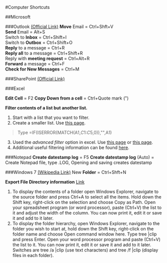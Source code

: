 #Computer Shortcuts

##Microsoft

###Outlook [(Official Link)](https://support.office.com/en-us/article/Keyboard-shortcuts-for-Microsoft-Outlook-2013-and-2016-3E1090F6-A616-42DB-ABF5-269CA3D553EE)
**Move** Email  = Ctrl+Shft+V   
**Send** Email  = Alt+S    
Switch to **Inbox** = Ctrl+Shift+I  
Switch to **Outbox** = Ctrl+Shift+O  
**Reply** to a message = Ctrl+R  
**Reply all** to a message = Ctrl+Shift+R  
Reply with **meeting request** = Ctrl+Alt+R  
**Forward** a message = Ctrl+F  
**Check for New Messages** = Ctrl+M

###SharePoint [(Official Link)](https://support.office.com/en-us/article/Keyboard-shortcuts-for-SharePoint-products-7dec847a-4f2a-47f6-9964-0ea1fba45160)


###Excel

**Edit Cell** = F2
**Copy Down from a cell** = Ctrl+Quote mark (")

**Filter contents of a list but another list.**

1. Start with a list that you want to filter.  
2. Create a smaller list. Use [this page](https://support.microsoft.com/en-us/kb/213367).  
> Type =IF(ISERROR(MATCH(A1,$C$1:$C$5,0)),"",A1) 

3. Used the *advanced filter* option in excel. Use [this page](https://superuser.com/questions/623380/excel-filter-a-column-by-more-than-two-values) or [this page](http://www.excel-easy.com/examples/advanced-filter.html).
4. Additional useful filtering information can be found [here](http://www.excelfunctions.net/ExcelAdvancedFilter.html).

###Notepad
**Create datestamp log** = F5
**Create datestamp log** (Auto) = Create Notepad file, type .LOG, Opening and saving creates datestamp

###Windows 7 [(Wikipedia Link)](https://en.wikipedia.org/wiki/Table_of_keyboard_shortcuts)
New **Folder** = Ctrl+Shft+N 

**Export File Directory information** [Link](https://answers.microsoft.com/en-us/windows/forum/windows_7-files/how-do-i-export-file-directory-information-in-csv/1f1e217f-026f-46ae-a95e-ede4fdc1172d?auth=1)   
1. To display the contents of a folder open Windows Explorer, navigate to the source folder and press Ctrl+A to select all the items. Hold down the Shift key, right-click on the selection and choose Copy as Path. Open your spreadsheet program (or word processor), paste (Ctrl+V) the list to it and adjust the width of the column. You can now print it, edit it or save it and add to it later.  
2. To display the folder hierarchy, open Windows Explorer, navigate to the folder you wish to start at, hold down the Shift key, right-click on the folder name and choose Open command window here. Type tree |clip and press Enter. Open your word processor program and paste (Ctrl+V) the list to it. You can now print it, edit it or save it and add to it later.
Switches are tree /a |clip (use text characters) and tree /f |clip (display files in each folder).  




